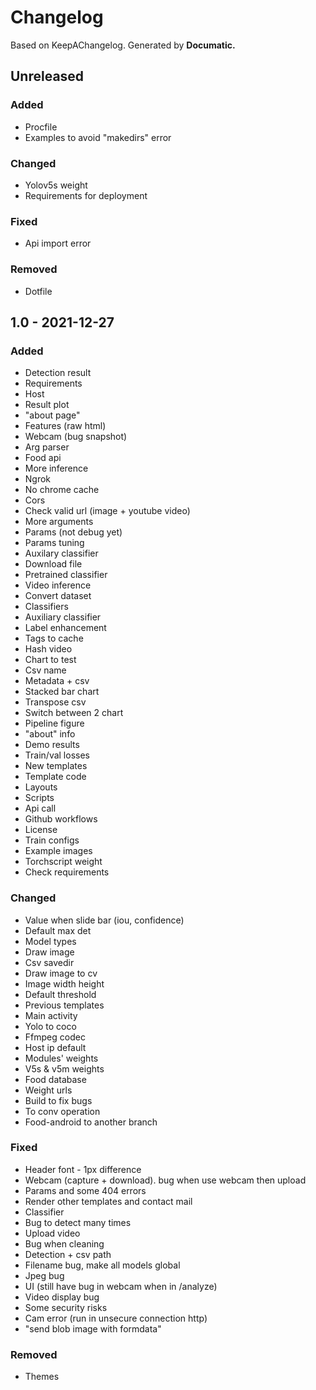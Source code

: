# Changelog

Based on KeepAChangelog.
Generated by **Documatic.**

## Unreleased

### Added

* Procfile
* Examples to avoid "makedirs" error

### Changed

* Yolov5s weight
* Requirements for deployment

### Fixed

* Api import error

### Removed

* Dotfile

## 1.0 - 2021-12-27

### Added

* Detection result
* Requirements
* Host
* Result plot
* "about page"
* Features (raw html)
* Webcam (bug snapshot)
* Arg parser
* Food api
* More inference
* Ngrok
* No chrome cache
* Cors
* Check valid url (image + youtube video)
* More arguments
* Params (not debug yet)
* Params tuning
* Auxilary classifier
* Download file
* Pretrained classifier
* Video inference
* Convert dataset
* Classifiers
* Auxiliary classifier
* Label enhancement
* Tags to cache
* Hash video
* Chart to test
* Csv name
* Metadata + csv
* Stacked bar chart
* Transpose csv
* Switch between 2 chart
* Pipeline figure
* "about" info
* Demo results
* Train/val losses
* New templates
* Template code
* Layouts
* Scripts
* Api call
* Github workflows
* License
* Train configs
* Example images
* Torchscript weight
* Check requirements

### Changed

* Value when slide bar (iou, confidence)
* Default max det
* Model types
* Draw image
* Csv savedir
* Draw image to cv
* Image width height
* Default threshold
* Previous templates
* Main activity
* Yolo to coco
* Ffmpeg codec
* Host ip default
* Modules' weights
* V5s & v5m weights
* Food database
* Weight urls
* Build to fix bugs
* To conv operation
* Food-android to another branch

### Fixed

* Header font - 1px difference
* Webcam (capture + download). bug when use webcam then upload
* Params and some 404 errors
* Render other templates and contact mail
* Classifier
* Bug to detect many times
* Upload video
* Bug when cleaning
* Detection + csv path
* Filename bug, make all models global
* Jpeg bug
* UI (still have bug in webcam when in /analyze)
* Video display bug
* Some security risks
* Cam error (run in unsecure connection http)
* "send blob image with formdata"

### Removed

* Themes
